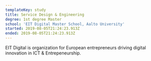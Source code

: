 ```yaml
---
templateKey: study
title: Service Design & Engineering
degree: 1st degree Master
school: 'EIT Digital Master School, Aalto University'
started: 2019-08-05T21:24:23.913Z
ended: 2019-08-05T21:24:23.913Z
---
```

EIT Digital is organization for European entrepreneurs driving digital innovation in ICT & Entrepeneurship.
